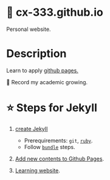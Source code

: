 # :rocket: cx-333.github.io
Personal website.

# Description

Learn to apply [github pages.](https://docs.github.com/en/pages/quickstart) 

:rocket: Record my academic growing.


# :star: Steps for JekyII 

1. [create JekyII](https://docs.github.com/zh/pages/setting-up-a-github-pages-site-with-jekyll/creating-a-github-pages-site-with-jekyll)
    - Prerequirements: `git`, [`ruby`](https://www.ruby-lang.org/en/documentation/installation/).
    - Follow [`bundle`](https://bundler.io/) steps. 
2. [Add new contents to Github Pages](https://docs.github.com/zh/pages/setting-up-a-github-pages-site-with-jekyll/adding-content-to-your-github-pages-site-using-jekyll).

3. [Learning website](https://pianfan.github.io/build_own_website/).

